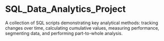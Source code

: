 # SQL_Data_Analytics_Project
A collection of SQL scripts demonstrating key analytical methods: tracking changes over time, calculating cumulative values, measuring performance, segmenting data, and performing part-to-whole analysis.

